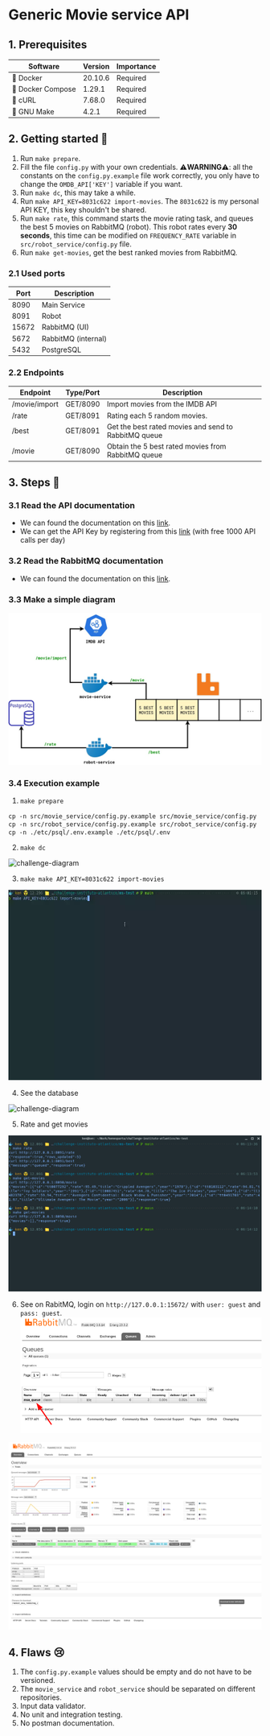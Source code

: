 # Generic Movie service API

## 1. Prerequisites

| Software          | Version | Importance |
| ----------------- | ------- | ---------- |
| 🐳 Docker         | 20.10.6 | Required   |
| 🐙 Docker Compose | 1.29.1  | Required   |
| 🔗 cURL           | 7.68.0  | Required   |
| 🐃 GNU Make       | 4.2.1   | Required   |

## 2. Getting started 🏁

1. Run `make prepare`.
2. Fill the file `config.py` with your own credentials. ⚠️**WARNING**⚠️: all the constants
   on the `config.py.example` file work correctly, you only have to change the `OMDB_API['KEY']` variable if you want.
3. Run `make dc`, this may take a while.
4. Run `make API_KEY=8031c622 import-movies`. The `8031c622` is my personal API KEY, this key shouldn't be shared.
5. Run `make rate`, this command starts the movie rating task, and queues the best 5 movies on RabbitMQ (robot).
   This robot rates every **30 seconds**, this time can be modified on `FREQUENCY_RATE` variable in `src/robot_service/config.py` file.
6. Run `make get-movies`, get the best ranked movies from RabbitMQ.

### 2.1 Used ports

| Port  | Description         |
| ----- | ------------------- |
| 8090  | Main Service        |
| 8091  | Robot               |
| 15672 | RabbitMQ (UI)       |
| 5672  | RabbitMQ (internal) |
| 5432  | PostgreSQL          |

### 2.2 Endpoints

| Endpoint      | Type/Port | Description                                          |
| ------------- | --------- | ---------------------------------------------------- |
| /movie/import | GET/8090  | Import movies from the IMDB API                      |
| /rate         | GET/8091  | Rating each 5 random movies.                         |
| /best         | GET/8091  | Get the best rated movies and send to RabbitMQ queue |
| /movie        | GET/8090  | Obtain the 5 best rated movies from RabbitMQ queue   |

## 3. Steps 👣

### 3.1 Read the API documentation

- We can found the documentation on this [link](https://www.omdbapi.com/apikey.aspx).
- We can get the API Key by registering from this [link](https://www.omdbapi.com/apikey.aspx) (with free 1000 API calls
  per day)

### 3.2 Read the RabbitMQ documentation

- We can found the documentation on this [link](https://www.rabbitmq.com/getstarted.html).

### 3.3 Make a simple diagram

![challenge-diagram](./img/challenge-diagram.jpg)

### 3.4 Execution example

1. `make prepare`

```shell
cp -n src/movie_service/config.py.example src/movie_service/config.py
cp -n src/robot_service/config.py.example src/robot_service/config.py
cp -n ./etc/psql/.env.example ./etc/psql/.env
```

2. `make dc`

![challenge-diagram](./img/run-01.webp)

3. `make make API_KEY=8031c622 import-movies`

![challenge-diagram](./img/run-02.webp)

4. See the database

![challenge-diagram](./img/run-03.webp)

5. Rate and get movies

![challenge-diagram](./img/run-04.png)

6. See on RabitMQ, login on `http://127.0.0.1:15672/` with `user: guest` and `pass: guest`.
![challenge-diagram](./img/run-05.png)
   
![challenge-diagram](./img/run-06.png)

## 4. Flaws 😢

1. The `config.py.example` values should be empty and do not have to be versioned.
2. The `movie_service` and `robot_service` should be separated on different repositories.
3. Input data validator.
4. No unit and integration testing.
5. No postman documentation.
